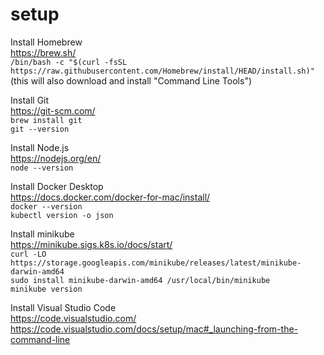# setup

Install Homebrew  
https://brew.sh/  
`/bin/bash -c "$(curl -fsSL https://raw.githubusercontent.com/Homebrew/install/HEAD/install.sh)"`  
(this will also download and install "Command Line Tools")

Install Git  
https://git-scm.com/  
`brew install git`  
`git --version`  

Install Node.js  
https://nodejs.org/en/  
`node --version`  

Install Docker Desktop  
https://docs.docker.com/docker-for-mac/install/  
`docker --version`  
`kubectl version -o json`  

Install minikube  
https://minikube.sigs.k8s.io/docs/start/  
`curl -LO https://storage.googleapis.com/minikube/releases/latest/minikube-darwin-amd64`  
`sudo install minikube-darwin-amd64 /usr/local/bin/minikube`  
`minikube version`  

Install Visual Studio Code  
https://code.visualstudio.com/  
https://code.visualstudio.com/docs/setup/mac#_launching-from-the-command-line  
